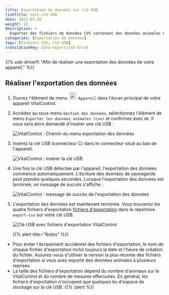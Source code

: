 ```yaml
---
title: Exportation de données sur clé USB
linkTitle: Vers clé USB
date: 2023-07-20
weight: 10
description: >
  Exporter des fichiers de données CVS contenant des données animales et des valeurs de mesure stockées sur l'appareil VitalControl vers une clé USB.
categories: [Exportation de données]
tags: [Fichiers CSV, Clé USB]
translationKey: data-export/usb-drive
---
```

{{% usb-drive/fr "Afin de réaliser une exportation des données de votre appareil," %}}

## Réaliser l'exportation des données

1. Ouvrez l'élément de menu &nbsp;<img src="/icons/device.svg" width="23" align="bottom" alt="Appareil" /> `Appareil` dans l'écran principal de votre appareil VitalControl.

2. Accédez au sous-menu `Gestion des données`, sélectionnez l'élément de menu `Exporter les données animales (csv)` et confirmez avec `OK`. Il vous sera alors demandé d'insérer une clé USB :

   ![VitalControl : Chemin du menu exportation des données](../images/data-export.png "Lancer l'exportation des données")

3. Insérez la clé USB (connecteur C) dans le connecteur situé au bas de l'appareil.

   ![VitalControl : insérer la clé USB](/images/firmware/update/plug-in-dual-usb-stick.svg "Insérer la clé USB")

4. Une fois la clé USB détectée par l'appareil, l'exportation des données commence automatiquement. L'écriture des données de sauvegarde peut prendre quelques secondes. Lorsque l'exportation des données est terminée, un message de succès s'affiche :

   ![VitalControl : message de succès de l'exportation des données](../images/success-data-export.png "Succès de l'exportation des données")

5. L'exportation des données est maintenant terminée. Vous trouverez les quatre fichiers d'exportation [fichiers d'exportation](../export-files/) dans le répertoire `export-csv` sur votre clé USB.

   ![Clé USB avec fichiers d'exportation VitalControl](../images/export-files.png "Fichiers d'exportation sur clé USB")

   {{% alert title="Notes" %}}
  - Pour éviter l'écrasement accidentel des fichiers d'exportation, le nom de chaque fichier d'exportation inclut toujours la date et l'heure de création du fichier. Assurez-vous d'utiliser la version la plus récente des fichiers d'exportation si vous avez exporté des données animales à plusieurs reprises.
  - La taille des fichiers d'exportation dépend du nombre d'animaux sur le VitalControl et du nombre de mesures effectuées. En général, les fichiers d'exportation n'occupent que quelques ko d'espace de stockage sur la clé USB.
   {{% /alert %}}
